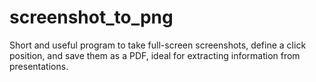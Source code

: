 # screenshot_to_png
Short and useful program to take full-screen screenshots, define a click position, and save them as a PDF, ideal for extracting information from presentations.

